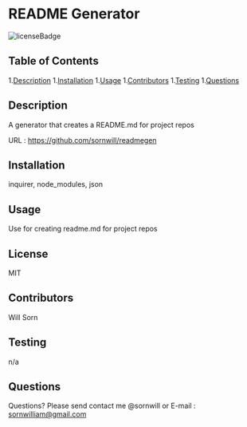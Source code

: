 # README Generator

  ![licenseBadge](https://img.shields.io/badge/license-MIT-brightgreen)

  ## Table of Contents 

  1.[Description](#description)
  1.[Installation](#installation)
  1.[Usage](#usage)
  1.[Contributors](#contributors)
  1.[Testing](#testing)
  1.[Questions](#questions)


  ## Description 
  A generator  that creates a README.md  for project repos 

  URL : https://github.com/sornwill/readmegen

  ## Installation
  inquirer, node_modules, json 

  ## Usage
  Use for creating readme.md for project repos 

  ## License
  MIT 

  ## Contributors
  Will Sorn 

  ## Testing
  n/a 

  ## Questions
  Questions? Please send contact me @sornwill or E-mail : sornwilliam@gmail.com